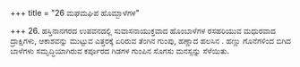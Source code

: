 +++
title = "26 ಮಘಮಘಿಪ ಹೊಮ್ಬಾಳೆಗಳ"

+++
26. ಹಸ್ತಿನಾನಗರದ ಉಪವನದಲ್ಲಿ ಸುವಾಸನಾಯುಕ್ತವಾದ ಹೊಂಬಾಳೆಗಳ ರಸಹರಿಯುವ ಮಧುರವಾದ ದ್ರಾಕ್ಷಿಗಳು, ಆಕಾಶವನ್ನು ಮುಟ್ಟುವ ಎತ್ತರಕ್ಕೆ ಏರಿರುವ ತೆಂಗಿನ ಗುಂಪು, ಹಣ್ಣಾದ ಹಲಸಿನ . ಹಣ್ಣು ಗೊನೆಗಳಿಂದ ಬಿಗಿದ ಬಾಳೆಗಳು ಸಮೃದ್ಧಿಯಾಗಿರುವ ಕರ್ಪೂರದ ಗಿಡಗಳ ಗುಂಪಿನ ಸೊಗಸು ಮನಸ್ಸನ್ನು ಸೆಳೆಯಿತು.